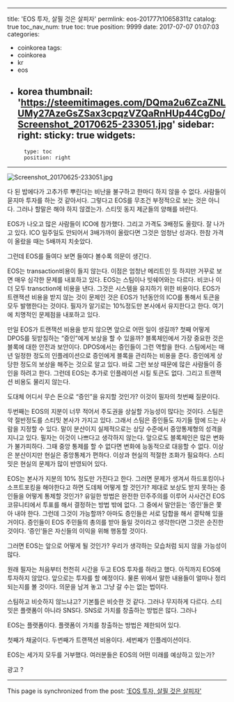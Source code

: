 
---
title: 'EOS 투자, 살필 것은 살피자'
permlink: eos-201777t10658311z
catalog: true
toc_nav_num: true
toc: true
position: 9999
date: 2017-07-07 01:07:03
categories:
- coinkorea
tags:
- coinkorea
- kr
- eos
- korea
thumbnail: 'https://steemitimages.com/DQma2u6ZcaZNLUMy27AzeGsZSax3cpqzVZQaRnHUp44CgDo/Screenshot_20170625-233051.jpg'
sidebar:
    right:
        sticky: true
widgets:
    -
        type: toc
        position: right
---


![Screenshot_20170625-233051.jpg](https://steemitimages.com/DQma2u6ZcaZNLUMy27AzeGsZSax3cpqzVZQaRnHUp44CgDo/Screenshot_20170625-233051.jpg)

다 된 밥에다가 고추가루 뿌린다는 비난을 불구하고 한마디 하지 않을 수 없다. 사람들이 묻지마 투자를 하는 것 같아서다. 그렇다고 EOS를 무조건 부정적으로 보는 것은 아니다. 그러나 할말은 해야 하지 않겠는가. 스티밋 동지 제군들의 양해를 바란다. 

EOS가 나오고 많은 사람들이 ICO에 참가했다. 그리고 가격도 3배정도 올랐다. 잘 나가고 있다. ICO 일주일도 안되어서 3배가까이 올랐다면 그것은 엄청난 성과다. 한참 가격이 올랐을 때는 5배까지 치솟았다. 

그런데 EOS를 들여다 보면 들여다 볼수록 의문이 생긴다. 

EOS는 transaction비용이 들지 않는다. 이점은 엄청난 메리트인 듯 하지만 거꾸로 보면 매우 심각한 문제를 내포하고 있다. EOS는 스팀이나 빗쉐어와는 다르다. 비코나 이더 모두 transction에 비용을 낸다. 그것은 시스템을 유지하기 위한 비용이다. EOS가 트랜잭션 비용을 받지 않는 것이 문제인 것은 EOS가 1년동안의 ICO를 통해서 토큰을 모두 발행한다는 것이다. 필자가 알기로는 10%정도만 본사에서 유지한다고 한다. 여기에 치명적인 문제점을 내포하고 있다. 

만일 EOS가 트랜잭션 비용을 받지 않으면 앞으로 어떤 일이 생길까? 첫째 어떻게 DPOS를 뒷받침하는 “증인”에게 보상을 할 수 있을까? 블록체인에서 가장 중요한 것은 블록에 대한 안전과 보안이다. DPOS에서는 증인들이 그런 역할을 한다. 스팀에서는 매년 일정한 정도의 인플레이션으로 증인에게 블록을 관리하는 비용을 준다. 증인에게 상당한 정도의 보상을 해주는 것으로 알고 있다. 바로 그런 보상 때문에 많은 사람들이 증인을 하려고 한다. 그런데 EOS는 추가로 인플레이션 시킬 토큰도 없다. 그리고 트랜잭션 비용도 물리지 않는다. 

도대체 어디서 무슨 돈으로 “증인”을 유지할 것인가? 이것이 필자의 첫번째 질문이다. 

두번째는 EOS의 지분이 너무 적어서 주도권을 상실할 가능성이 많다는 것이다. 스팀은 약 절반정도를 스티밋 본사가 가지고 있다. 그래서 스팀은 증인들도 자기들 맘에 드는 사람을 지정할 수 있다. 말이 분산이지 실제적으로는 상당 수준에서 중앙통제형의 성격을 지니고 있다. 필자는 이것이 나쁘다고 생각하지 않는다. 앞으로도 블록체인은 많은 변화가 불가피하다. 그때 중앙 통제를 할 수 없다면 변화에 능동적으로 대응할 수 없다. 이상은 분산이지만 현실은 중앙통제가 편하다. 이상과 현실의 적절한 조화가 필요하다. 스티밋은 현실의 문제가 많이 반영되어 있다. 

EOS는 본사가 지분의 10% 정도만 가진다고 한다. 그러면 문제가 생겨서 하드포킹이나 소프트포킹을 해야한다고 하면 도데체 어떻게 할 것인가? 제대로 보상도 받지 못하는 증인들을 어떻게 통제할 것인가? 유일한 방법은 완전한 민주주의를 이루어 사사건건 EOS 코뮤니티에서 투표를 해서 결정하는 방법 밖에 없다. 그 중에서 말안듣는 ‘증인’들은 쫓아 내야 한다. 그런데 그것이 가능할까? 아마도 증인들은 서로 담합을 해서 결탁해 있을 거이다. 증인들이 EOS 주민들의 총의를 받아 들일 것이라고 생각한다면 그것은 순진한 것이다. ‘증인’들은 자신들의 이익을 위해 행동할 것이다. 

그러면 EOS는 앞으로 어떻게 될 것인가? 우리가 생각하는 모습처럼 되지 않을 가능성이 많다. 

원래 필자는 처음부터 천천히 시간을 두고 EOS 투자를 하라고 했다. 아직까지 EOS에 투자하지 않았다. 앞으로는 투자를 할 예정이다. 물론 위에서 말한 내용들이 얼마나 정리되는지를 볼 것이다. 의문을 남겨 놓고 그냥 갈 수는 없는 법이다. 

스팀하고 비슷하지 않느냐고? 기본틀은 비슷한 것 같다. 그러나 무지하게 다르다. 스티밋은 플랫폼이 아니라 SNS다. SNS로 가치를 창출하는 방법은 많다. 그러나 

EOS는 플랫폼이다. 플랫폼이 가치를 창출하는 방법은 제한되어 있다.  

첫째가 채굴이다. 
두번째가 트랜잭션 비용이다. 
세번째가 인플레이션이다. 

EOS는 세가지 모두를 거부했다. 여러분들은 EOS의 어떤 미래를 예상하고 있는가?

광고 ?

- - -

This page is synchronized from the post: ['EOS 투자, 살필 것은 살피자'](https://steemit.com/@oldstone/eos-201777t10658311z)

